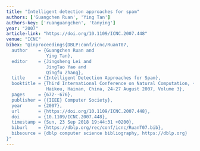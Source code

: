```yaml
---
title: "Intelligent detection approaches for spam"
authors: ['Guangchen Ruan', 'Ying Tan']
authors-key: ['ruanguangchen', 'tanying']
year: "2007"
article-link: "https://doi.org/10.1109/ICNC.2007.448"
venue: "ICNC"
bibex: "@inproceedings{DBLP:conf/icnc/RuanT07,
  author    = {Guangchen Ruan and
               Ying Tan},
  editor    = {Jingsheng Lei and
               JingTao Yao and
               Qingfu Zhang},
  title     = {Intelligent Detection Approaches for Spam},
  booktitle = {Third International Conference on Natural Computation, {ICNC} 2007,
               Haikou, Hainan, China, 24-27 August 2007, Volume 3},
  pages     = {672--676},
  publisher = {{IEEE} Computer Society},
  year      = {2007},
  url       = {https://doi.org/10.1109/ICNC.2007.448},
  doi       = {10.1109/ICNC.2007.448},
  timestamp = {Sun, 23 Sep 2018 19:44:31 +0200},
  biburl    = {https://dblp.org/rec/conf/icnc/RuanT07.bib},
  bibsource = {dblp computer science bibliography, https://dblp.org}
}"
---
```

